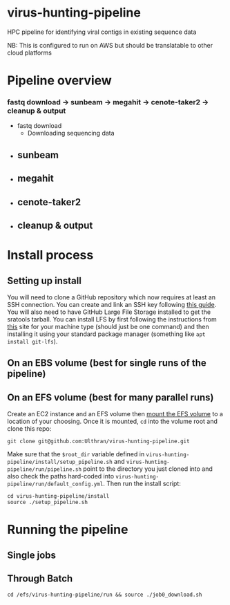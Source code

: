 # virus-hunting-pipeline

HPC pipeline for identifying viral contigs in existing sequence data

NB: This is configured to run on AWS but should be translatable to other cloud platforms

# Pipeline overview

### fastq download -> sunbeam -> megahit -> cenote-taker2 -> cleanup & output

 - fastq download
    - Downloading sequencing data
 - sunbeam
    - 
 - megahit
    - 
 - cenote-taker2
    - 
 - cleanup & output
    - 

# Install process

## Setting up install

You will need to clone a GitHub repository which now requires at least an SSH connection. You can create and link an SSH key following [this guide](https://docs.github.com/en/authentication/connecting-to-github-with-ssh). You will also need to have GitHub Large File Storage installed to get the sratools tarball. You can install LFS by first following the instructions from [this](https://packagecloud.io/github/git-lfs/install) site for your machine type (should just be one command) and then installing it using your standard package manager (something like `apt install git-lfs`).

## On an EBS volume (best for single runs of the pipeline)



## On an EFS volume (best for many parallel runs)

Create an EC2 instance and an EFS volume then [mount the EFS volume](https://docs.aws.amazon.com/efs/latest/ug/wt1-test.html) to a location of your choosing. Once it is mounted, `cd` into the volume root and clone this repo:

```
git clone git@github.com:Ulthran/virus-hunting-pipeline.git
```

Make sure that the `$root_dir` variable defined in `virus-hunting-pipeline/install/setup_pipeline.sh` and `virus-hunting-pipeline/run/pipeline.sh` point to the directory you just cloned into and also check the paths hard-coded into `virus-hunting-pipeline/run/default_config.yml`. Then run the install script:

```
cd virus-hunting-pipeline/install
source ./setup_pipeline.sh
```



# Running the pipeline

## Single jobs



## Through Batch

```
cd /efs/virus-hunting-pipeline/run && source ./job0_download.sh
```
